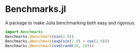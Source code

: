 Benchmarks.jl
=============

A package to make Julia benchmarking both easy and rigorous.

```jl
import Benchmarks
Benchmarks.@benchmark(sin(2.0))
Benchmarks.@benchmark(exp(sin(2.0) + cos(2.0)))
Benchmarks.@benchmark(svd(rand(10, 10)))
```
